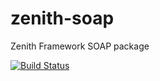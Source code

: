 zenith-soap
===========

Zenith Framework SOAP package

[![Build Status](https://travis-ci.org/emaphp/zenith-soap.svg?branch=master)](https://travis-ci.org/emaphp/zenith-soap)